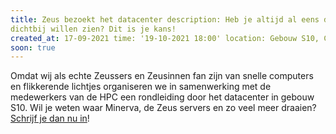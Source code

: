 ```yaml
---
title: Zeus bezoekt het datacenter description: Heb je altijd al eens de blinkende lichtjes in het datacenter van
dichtbij willen zien? Dit is je kans!
created_at: 17-09-2021 time: '19-10-2021 18:00' location: Gebouw S10, Campus Sterre, Gent locationlink: S10 datacenter
soon: true
---
```


Omdat wij als echte Zeussers en Zeusinnen fan zijn van snelle computers en flikkerende lichtjes organiseren we in
samenwerking met de medewerkers van de HPC een rondleiding door het datacenter in gebouw S10. Wil je weten waar Minerva,
de Zeus servers en zo veel meer draaien? [Schrijf je dan nu in](https://event.fkgent.be/events/218)!